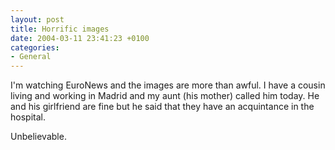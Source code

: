 ```yaml
---
layout: post
title: Horrific images
date: 2004-03-11 23:41:23 +0100
categories:
- General
---
```

I'm watching EuroNews and the images are more than awful. I have a cousin living and working in Madrid and my aunt (his mother) called him today. He and his girlfriend are fine but he said that they have an acquintance in the hospital.

Unbelievable.
